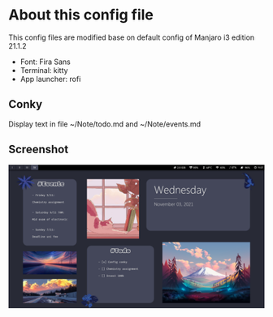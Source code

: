 # About this config file

This config files are modified base on default config of Manjaro i3 edition 21.1.2

- Font: Fira Sans
- Terminal: kitty
- App launcher: rofi

## Conky 

Display text in file ~/Note/todo.md and ~/Note/events.md

## Screenshot

![alt text](https://github.com/leyamir/My-config-file/blob/main/screenshot.png)